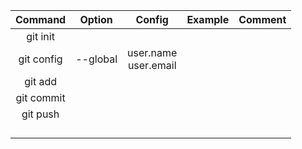 |  Command   |  Option  |          Config           | Example | Comment |
| :--------: | :------: | :-----------------------: | :-----: | :-----: |
|  git init  |          |                           |         |         |
| git config | --global | user.name<br />user.email |         |         |
|  git add   |          |                           |         |         |
| git commit |          |                           |         |         |
|  git push  |          |                           |         |         |
|            |          |                           |         |         |
|            |          |                           |         |         |
|            |          |                           |         |         |
|            |          |                           |         |         |

